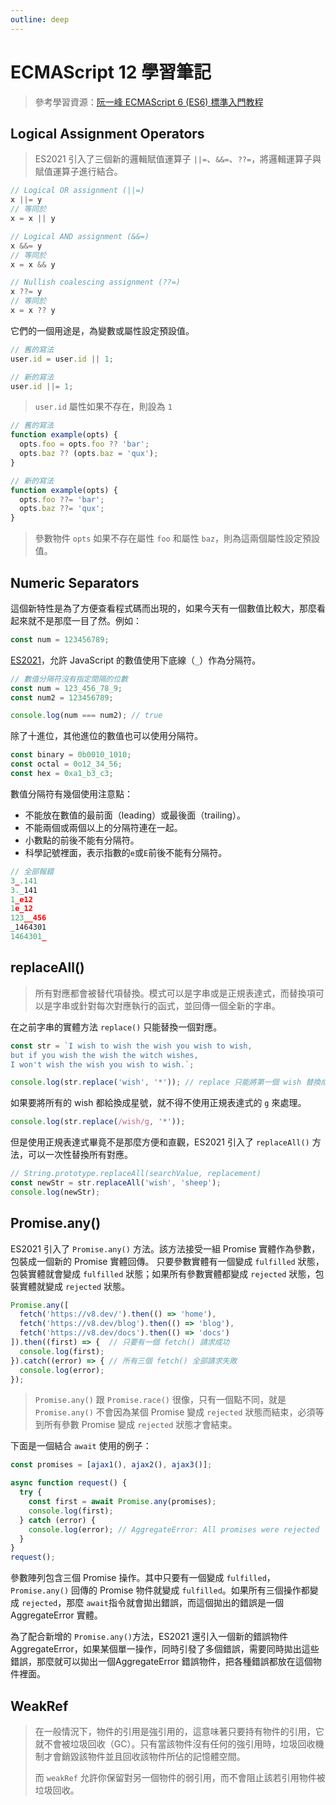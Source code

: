 ```yaml
---
outline: deep
---
```


# ECMAScript 12 學習筆記

> 參考學習資源：[阮一峰 ECMAScript 6 (ES6) 標準入門教程](https://es6.ruanyifeng.com/)

## Logical Assignment Operators

> ES2021 引入了三個新的邏輯賦值運算子 `||=`、`&&=`、`??=`，將邏輯運算子與賦值運算子進行結合。

```js
// Logical OR assignment (||=)
x ||= y
// 等同於
x = x || y

// Logical AND assignment (&&=)
x &&= y
// 等同於
x = x && y

// Nullish coalescing assignment (??=)
x ??= y
// 等同於
x = x ?? y
```

它們的一個用途是，為變數或屬性設定預設值。

```js
// 舊的寫法
user.id = user.id || 1;

// 新的寫法
user.id ||= 1;
```

> `user.id` 屬性如果不存在，則設為 `1`

```js
// 舊的寫法
function example(opts) {
  opts.foo = opts.foo ?? 'bar';
  opts.baz ?? (opts.baz = 'qux');
}

// 新的寫法
function example(opts) {
  opts.foo ??= 'bar';
  opts.baz ??= 'qux';
}
```

> 參數物件 `opts` 如果不存在屬性 `foo` 和屬性 `baz`，則為這兩個屬性設定預設值。

## Numeric Separators

這個新特性是為了方便查看程式碼而出現的，如果今天有一個數值比較大，那麼看起來就不是那麼一目了然。例如：

```js
const num = 123456789;
```

[ES2021](https://github.com/tc39/proposal-numeric-separator)，允許 JavaScript 的數值使用下底線（`_`）作為分隔符。

```js
// 數值分隔符沒有指定間隔的位數
const num = 123_456_78_9;
const num2 = 123456789;

console.log(num === num2); // true
```

除了十進位，其他進位的數值也可以使用分隔符。

```js
const binary = 0b0010_1010;
const octal = 0o12_34_56;
const hex = 0xa1_b3_c3;
```

數值分隔符有幾個使用注意點：

- 不能放在數值的最前面（leading）或最後面（trailing）。
- 不能兩個或兩個以上的分隔符連在一起。
- 小數點的前後不能有分隔符。
- 科學記號裡面，表示指數的`e`或`E`前後不能有分隔符。

```js
// 全部報錯
3_.141
3._141
1_e12
1e_12
123__456
_1464301
1464301_
```

## replaceAll()

> 所有對應都會被替代項替換。模式可以是字串或是正規表達式，而替換項可以是字串或針對每次對應執行的函式，並回傳一個全新的字串。

在之前字串的實體方法 `replace()` 只能替換一個對應。

```js
const str = `I wish to wish the wish you wish to wish, 
but if you wish the wish the witch wishes, 
I won't wish the wish you wish to wish.`;

console.log(str.replace('wish', '*')); // replace 只能將第一個 wish 替換成 *
```

如果要將所有的 wish 都給換成星號，就不得不使用正規表達式的 `g` 來處理。

```js
console.log(str.replace(/wish/g, '*'));
```

但是使用正規表達式畢竟不是那麼方便和直觀，ES2021 引入了 `replaceAll()` 方法，可以一次性替換所有對應。

```js
// String.prototype.replaceAll(searchValue, replacement)
const newStr = str.replaceAll('wish', 'sheep');
console.log(newStr);
```

## Promise.any()

ES2021 引入了 `Promise.any()` 方法。該方法接受一組 Promise 實體作為參數，包裝成一個新的 Promise 實體回傳。
只要參數實體有一個變成 `fulfilled` 狀態，包裝實體就會變成 `fulfilled` 狀態；如果所有參數實體都變成 `rejected` 狀態，包裝實體就變成 `rejected` 狀態。

```js
Promise.any([
  fetch('https://v8.dev/').then(() => 'home'),
  fetch('https://v8.dev/blog').then(() => 'blog'),
  fetch('https://v8.dev/docs').then(() => 'docs')
]).then((first) => {  // 只要有一個 fetch() 請求成功
  console.log(first);
}).catch((error) => { // 所有三個 fetch() 全部請求失敗
  console.log(error);
});
```

> `Promise.any()` 跟 `Promise.race()` 很像，只有一個點不同，就是 `Promise.any()` 不會因為某個 Promise 變成 `rejected` 狀態而結束，必須等到所有參數 Promise 變成 `rejected` 狀態才會結束。

下面是一個結合 `await` 使用的例子：

```js
const promises = [ajax1(), ajax2(), ajax3()];

async function request() {
  try {
    const first = await Promise.any(promises);
    console.log(first);
  } catch (error) {
    console.log(error); // AggregateError: All promises were rejected
  }
}
request();
```

參數陣列包含三個 Promise 操作。其中只要有一個變成 `fulfilled`，`Promise.any()` 回傳的 Promise 物件就變成 `fulfilled`。如果所有三個操作都變成 `rejected`，那麼 `await`指令就會拋出錯誤，而這個拋出的錯誤是一個 AggregateError 實體。

為了配合新增的 `Promise.any()`方法，ES2021 還引入一個新的錯誤物件 AggregateError，如果某個單一操作，同時引發了多個錯誤，需要同時拋出這些錯誤，那麼就可以拋出一個AggregateError 錯誤物件，把各種錯誤都放在這個物件裡面。

## WeakRef

> 在一般情況下，物件的引用是強引用的，這意味著只要持有物件的引用，它就不會被垃圾回收（GC）。只有當該物件沒有任何的強引用時，垃圾回收機制才會銷毀該物件並且回收該物件所佔的記憶體空間。
>
> 而 `weakRef` 允許你保留對另一個物件的弱引用，而不會阻止該若引用物件被垃圾回收。
